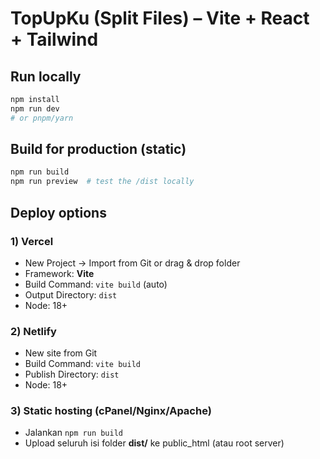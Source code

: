 # TopUpKu (Split Files) – Vite + React + Tailwind

## Run locally
```bash
npm install
npm run dev
# or pnpm/yarn
```

## Build for production (static)
```bash
npm run build
npm run preview  # test the /dist locally
```

## Deploy options

### 1) Vercel
- New Project → Import from Git or drag & drop folder
- Framework: **Vite**
- Build Command: `vite build` (auto)
- Output Directory: `dist`
- Node: 18+

### 2) Netlify
- New site from Git
- Build Command: `vite build`
- Publish Directory: `dist`
- Node: 18+

### 3) Static hosting (cPanel/Nginx/Apache)
- Jalankan `npm run build`
- Upload seluruh isi folder **dist/** ke public_html (atau root server)
